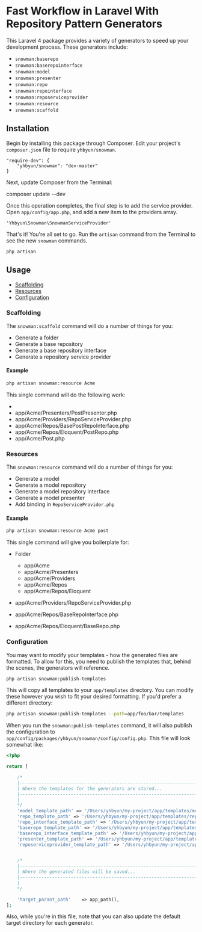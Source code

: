 # Fast Workflow in Laravel With Repository Pattern Generators

This Laravel 4 package provides a variety of generators to speed up your development process. These generators include:

- `snowman:baserepo`
- `snowman:baserepointerface`
- `snowman:model`
- `snowman:presenter`
- `snowman:repo`
- `snowman:repointerface`
- `snowman:reposerviceprovider`
- `snowman:resource`
- `snowman:scaffold`

## Installation

Begin by installing this package through Composer. Edit your project's `composer.json` file to require `yhbyun/snowman`.

	"require-dev": {
		"yhbyun/snowman": "dev-master"
	}

Next, update Composer from the Terminal:

  composer update --dev

Once this operation completes, the final step is to add the service provider. Open `app/config/app.php`, and add a new item to the providers array.

    'Yhbyun\Snowman\SnowmanServiceProvider'

That's it! You're all set to go. Run the `artisan` command from the Terminal to see the new `snowman` commands.

    php artisan

## Usage

- [Scaffolding](#scaffolding)
- [Resources](#resources)
- [Configuration](#configuration)

### Scaffolding

The `snowman:scaffold` command will do a number of things for you:

- Generate a folder
- Generate a base repository
- Generate a base repository interface
- Generate a repository service provider

#### Example

```bash
php artisan snowman:resource Acme
```

This single command will do the following work:

-
- app/Acme/Presenters/PostPresenter.php
- app/Acme/Providers/RepoServiceProvider.php
- app/Acme/Repos/BasePostRepoInterface.php
- app/Acme/Repos/Eloquent/PostRepo.php
- app/Acme/Post.php


### Resources

The `snowman:resource` command will do a number of things for you:

- Generate a model
- Generate a model repository
- Generate a model repository interface
- Generate a model presenter
- Add binding in `RepoServiceProvider.php`

#### Example

```bash
php artisan snowman:resource Acme post
```

This single command will give you boilerplate for:

* Folder

  - app/Acme
  - app/Acme/Presenters
  - app/Acme/Providers
  - app/Acme/Repos
  - app/Acme/Repos/Eloquent

* app/Acme/Providers/RepoServiceProvider.php
* app/Acme/Repos/BaseRepoInterface.php
* app/Acme/Repos/Eloquent/BaseRepo.php


### Configuration

You may want to modify your templates - how the generated files are formatted. To allow for this, you
need to publish the templates that, behind the scenes, the generators will reference.

```bash
php artisan snowman:publish-templates
```

This will copy all templates to your `app/templates` directory. You can modify these however you wish to fit your desired formatting. If you'd prefer a different directory:

```bash
php artisan snowman:publish-templates --path=app/foo/bar/templates
```

When you run the `snowman:publish-templates` command, it will also publish
the configuration to `app/config/packages/yhbyun/snowman/config/config.php`. This file will look somewhat like:

```php
<?php

return [

    /*
    |--------------------------------------------------------------------------
    | Where the templates for the generators are stored...
    |--------------------------------------------------------------------------
    |
    */
    'model_template_path' => '/Users/yhbyun/my-project/app/templates/model.txt',
    'repo_template_path' => '/Users/yhbyun/my-project/app/templates/repo.txt',
    'repo_interface_template_path' => '/Users/yhbyun/my-project/app/templates/repo_interface.txt',
    'baserepo_template_path' => '/Users/yhbyun/my-project/app/templates/baserepo.txt',
    'baserepo_interface_template_path' => '/Users/yhbyun/my-project/app/templates/baserepo_interface.txt',
    'presenter_template_path' => '/Users/yhbyun/my-project/app/templates/presenter.txt',
    'reposerviceprovider_template_path' => '/Users/yhbyun/my-project/app/templates/reposerviceprovider.txt',


    /*
    |--------------------------------------------------------------------------
    | Where the generated files will be saved...
    |--------------------------------------------------------------------------
    |
    */

    'target_parant_path'	=> app_path(),
];
```

Also, while you're in this file, note that you can also update the default target directory for each generator.
